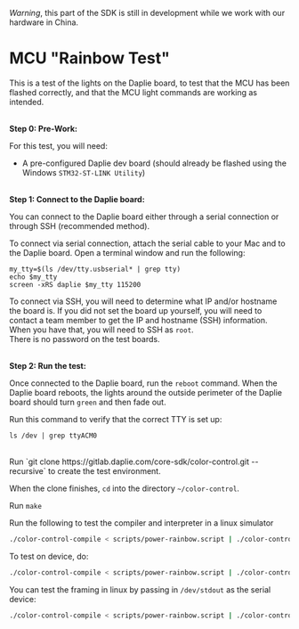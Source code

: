 *Warning*, this part of the SDK is still in development while we work with our hardware in China.

# MCU "Rainbow Test"

This is a test of the lights on the Daplie board, to test that the MCU has been flashed correctly, and that the MCU light commands are working as intended.<br><br>

**Step 0: Pre-Work:**<br>

For this test, you will need:
  * A pre-configured Daplie dev board (should already be flashed using the Windows `STM32-ST-LINK Utility`)<br><br>

**Step 1: Connect to the Daplie board:**<br>

You can connect to the Daplie board either through a serial connection or through SSH (recommended method).

To connect via serial connection, attach the serial cable to your Mac and to the Daplie board.  Open a terminal window and run the following:

```
my_tty=$(ls /dev/tty.usbserial* | grep tty)
echo $my_tty
screen -xRS daplie $my_tty 115200
```

To connect via SSH, you will need to determine what IP and/or hostname the board is.  If you did not set the board up yourself,
you will need to contact a team member to get the IP and hostname (SSH) information.  When you have that, you will need to SSH as `root`.  
There is no password on the test boards.<br><br>

**Step 2:  Run the test:**<br>

Once connected to the Daplie board, run the `reboot` command.  When the Daplie board reboots, the lights around the outside perimeter of
the Daplie board should turn `green` and then fade out.

Run this command to verify that the correct TTY is set up:<br>

```
ls /dev | grep ttyACM0
```
<br>
Run `git clone https://gitlab.daplie.com/core-sdk/color-control.git --recursive` to create the test environment.  

When the clone finishes, `cd` into the directory `~/color-control`.

Run `make`

Run the following to test the compiler and interpreter in a linux simulator

```sh
./color-control-compile < scripts/power-rainbow.script | ./color-control-simulate
```

To test on device, do:

```sh
./color-control-compile < scripts/power-rainbow.script | ./color-control-upload /dev/ttyACM0
```

You can test the framing in linux by passing in `/dev/stdout` as the serial device:

```sh
./color-control-compile < scripts/power-rainbow.script | ./color-control-upload /dev/stdout | hexdump -C
```
